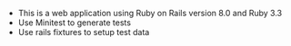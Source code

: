 - This is a web application using Ruby on Rails version 8.0 and Ruby 3.3
- Use Minitest to generate tests
- Use rails fixtures to setup test data
